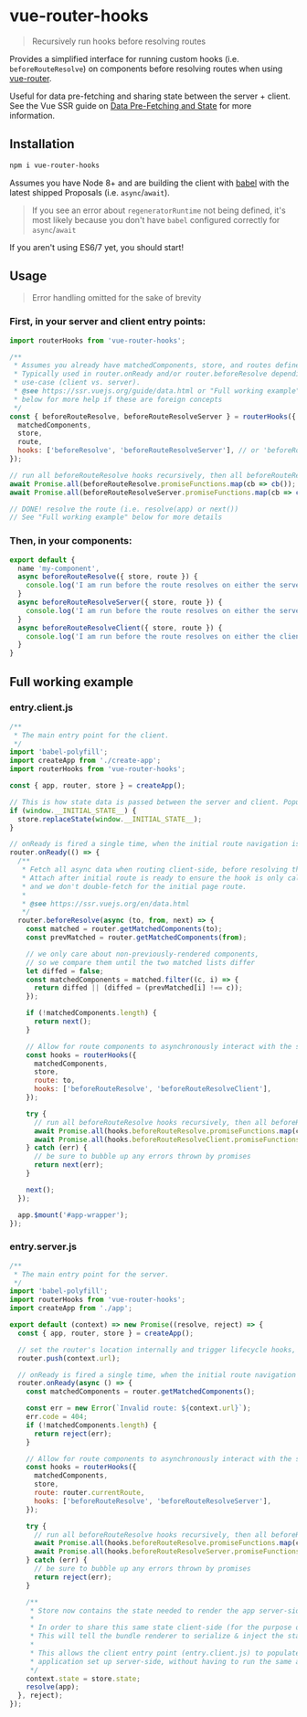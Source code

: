 # vue-router-hooks
>Recursively run hooks before resolving routes

Provides a simplified interface for running custom hooks (i.e. `beforeRouteResolve`) on components before resolving routes when using [vue-router](https://router.vuejs.org/).

Useful for data pre-fetching and sharing state between the server + client. See the Vue SSR guide on [Data Pre-Fetching and State](https://ssr.vuejs.org/guide/data.html) for more information.

## Installation

```bash
npm i vue-router-hooks
```

Assumes you have Node 8+ and are building the client with [babel](https://babeljs.io/) with the latest shipped Proposals (i.e. `async`/`await`).
> If you see an error about `regeneratorRuntime` not being defined, it's most likely because you don't have `babel` configured correctly for `async`/`await`

If you aren't using ES6/7 yet, you should start!

## Usage
> Error handling omitted for the sake of brevity

### First, in your server and client entry points:
```js
import routerHooks from 'vue-router-hooks';

/**
 * Assumes you already have matchedComponents, store, and routes defined.
 * Typically used in router.onReady and/or router.beforeResolve depending on
 * use-case (client vs. server).
 * @see https://ssr.vuejs.org/guide/data.html or "Full working example" section
 * below for more help if these are foreign concepts
 */
const { beforeRouteResolve, beforeRouteResolveServer } = routerHooks({
  matchedComponents,
  store,
  route,
  hooks: ['beforeResolve', 'beforeRouteResolveServer'], // or 'beforeRouteResolveClient' in the client entry point
});

// run all beforeRouteResolve hooks recursively, then all beforeRouteResolveServer hooks recursively
await Promise.all(beforeRouteResolve.promiseFunctions.map(cb => cb()); // run all promise functions in parallel
await Promise.all(beforeRouteResolveServer.promiseFunctions.map(cb => cb()); // run all promise functions in parallel

// DONE! resolve the route (i.e. resolve(app) or next())
// See "Full working example" below for more details
```

### Then, in your components:

```js
export default {
  name 'my-component',
  async beforeRouteResolve({ store, route }) {
    console.log('I am run before the route resolves on either the server or client')
  }
  async beforeRouteResolveServer({ store, route }) {
    console.log('I am run before the route resolves on either the server')
  }
  async beforeRouteResolveClient({ store, route }) {
    console.log('I am run before the route resolves on either the client')
  }
}
```

## Full working example

### entry.client.js
```js
/**
 * The main entry point for the client.
 */
import 'babel-polyfill';
import createApp from './create-app';
import routerHooks from 'vue-router-hooks';

const { app, router, store } = createApp();

// This is how state data is passed between the server and client. Populated by context.state set in entry.server.js
if (window.__INITIAL_STATE__) {
  store.replaceState(window.__INITIAL_STATE__);
}

// onReady is fired a single time, when the initial route navigation is completed. Triggered automatically by vue-router
router.onReady(() => {
  /**
   * Fetch all async data when routing client-side, before resolving the route.
   * Attach after initial route is ready to ensure the hook is only called for subsequent (client-side) routes
   * and we don't double-fetch for the initial page route.
   *
   * @see https://ssr.vuejs.org/en/data.html
   */
  router.beforeResolve(async (to, from, next) => {
    const matched = router.getMatchedComponents(to);
    const prevMatched = router.getMatchedComponents(from);

    // we only care about non-previously-rendered components,
    // so we compare them until the two matched lists differ
    let diffed = false;
    const matchedComponents = matched.filter((c, i) => {
      return diffed || (diffed = (prevMatched[i] !== c));
    });

    if (!matchedComponents.length) {
      return next();
    }

    // Allow for route components to asynchronously interact with the store before resolving the route.
    const hooks = routerHooks({
      matchedComponents,
      store,
      route: to,
      hooks: ['beforeRouteResolve', 'beforeRouteResolveClient'],
    });

    try {
      // run all beforeRouteResolve hooks recursively, then all beforeRouteResolveClient hooks recursively
      await Promise.all(hooks.beforeRouteResolve.promiseFunctions.map(cb => cb()));
      await Promise.all(hooks.beforeRouteResolveClient.promiseFunctions.map(cb => cb()));
    } catch (err) {
      // be sure to bubble up any errors thrown by promises
      return next(err);
    }

    next();
  });

  app.$mount('#app-wrapper');
});
```

### entry.server.js
```js
/**
 * The main entry point for the server.
 */
import 'babel-polyfill';
import routerHooks from 'vue-router-hooks';
import createApp from './app';

export default (context) => new Promise((resolve, reject) => {
  const { app, router, store } = createApp();

  // set the router's location internally and trigger lifecycle hooks, including onReady
  router.push(context.url);

  // onReady is fired a single time, when the initial route navigation is completed. triggered by router.push above.
  router.onReady(async () => {
    const matchedComponents = router.getMatchedComponents();

    const err = new Error(`Invalid route: ${context.url}`);
    err.code = 404;
    if (!matchedComponents.length) {
      return reject(err);
    }

    // Allow for route components to asynchronously interact with the store before resolving the route.
    const hooks = routerHooks({
      matchedComponents,
      store,
      route: router.currentRoute,
      hooks: ['beforeRouteResolve', 'beforeRouteResolveServer'],
    });

    try {
      // run all beforeRouteResolve hooks recursively, then all beforeRouteResolveServer hooks recursively
      await Promise.all(hooks.beforeRouteResolve.promiseFunctions.map(cb => cb()));
      await Promise.all(hooks.beforeRouteResolveServer.promiseFunctions.map(cb => cb()));
    } catch (err) {
      // be sure to bubble up any errors thrown by promises
      return reject(err);
    }

    /**
     * Store now contains the state needed to render the app server-side.
     *
     * In order to share this same state client-side (for the purpose of hydration), it is attached to the context.
     * This will tell the bundle renderer to serialize & inject the state into index.html as `window.__INITIAL_STATE__`.
     *
     * This allows the client entry point (entry.client.js) to populate it's store with the state of the
     * application set up server-side, without having to run the same async operations again to populate the state.
     */
    context.state = store.state;
    resolve(app);
  }, reject);
});
```
